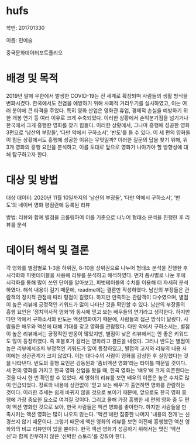 # hufs

학번: 201701330

이름: 민예슬

중국문화데이터포트폴리오

# 배경 및 목적

2019년 말에 우한에서 발생한 COVID-19는 전 세계로 확장되며 사람들의 생활 방식을 변화시켰다. 한국에서도 전염을 예방하기 위해 사회적 거리두기를 실시하였고, 이는 여러 분야에 큰 타격을 주었다. 특히 영화 산업은 영화관 휴업, 경제적 손실을 예방하기 위한 개봉 연기 등 여러 이유로 크게 수축되었다. 이러한 상황에서 손익분기점을 넘기거나 한국에서 크게 흥행한 영화를 찾기 힘들다.
이러한 상황에서, 그나마 흥행에 성공한 영화 3편으로 ‘남산의 부장들‘, ‘다만 악에서 구하소서‘, ‘반도’를 들 수 있다. 이 세 편의 영화들이 힘든 상황에서도 흥행에 성공한 이유는 무엇일까? 이러한 질문의 답을 찾기 위해, 위 3개 영화의 흥행 요인을 분석하고, 이를 토대로 앞으로 영화가 나아가야 할 방향성에 대해 탐구하고자 한다.

# 대상 및 방법

대상 데이터: 2020년 11월 10일까지의 ‘남산의 부장들‘, ‘다만 악에서 구하소서‘, ‘반도’의 네이버 영화 평점란에 등록된 리뷰

방법: 리뷰와 함께 별점을 크롤링하여 이를 기준으로 나누어 형태소 분석을 진행한 후 리뷰를 분석

# 데이터 해석 및 결론
각 영화를 별점별로 1-3을 하위권, 8-10을 상위권으로 나누어 형태소 분석을 진행한 후 시각화와 피벗테이블을 사용해 리뷰를 분석하고 해석하였다. 먼저 품사별로 나눈 후에 시각화를 통해 많이 쓰인 단어를 알아보고, 피벗테이블의 수치를 이용해 더 자세히 분석하였다. 해석 내용이 길기 때문에, readme에는 결론만 작성하였다.
남산의 부장들은 관람객의 정치적 관점에 따라 평점이 갈렸다. 하지만 만족하는 관람객이 다수였으며, 별점이 높은 리뷰에 긍정적인 키워드가 많이 나타난 것을 확인할 수 있다. 남산의 부장들의 흥행 요인은 '정치역사적 영화'와 동시에 믿고 보는 배우들의 연기라고 생각한다.
하지만 다만 악에서 구하소서와 반도는 액션영화이기 때문에, 사람들의 접근 방식이 달랐다. 사람들은 배우와 액션에 대해 기대를 갖고 영화를 관람했다. 다만 악에서 구하소서는, 별점이 높은 리뷰에서는 긍정적인 반응이 많았지만, 별점이 낮은 리뷰에서는 안 좋은 키워드도 많이 등장하였다. 즉 호불호가 갈리는 영화라고 결론을 내렸다. 그러나 반도는 별점이 높은 리뷰에서조차 부정적인 키워드가 많이 등장하였고, 별점의 고저와 리뷰의 내용 사이에는 상관관계가 크지 않았다. 이는 대다수의 사람이 영화를 감상한 후 실망했다는 것을 나타낸다. 반도의 흥행 요인은 강동원과 '좀비액션 영화'라는 타이틀 때문일 것이다.
세 편의 영화를 가지고 한국 영화 산업을 봤을 때, 한국 영화는 '배우'에 크게 의존한다는 것을 다시 한 번 확인할 수 있었다. 세 영화의 리뷰를 보면 배우의 이름은 높은 수치로 많이 언급되었다. 장르와 내용에 상관없이 '믿고 보는 배우'가 출연하면 영화를 관람하는 것이다. 이러한 추세는 쉽게 바뀌지 않을 것으로 보이기 때문에, 앞으로도 한국 영화 흥행에 가장 중요한 요소로 여겨질 것이다.
그리고 올해 가장 흥행한 세 편의 영화 중 두 편이 액션 영화인 것으로 보아, 한국 사람들은 액션 영화를 좋아한다. 하지만 사람들을 만족시키는 액션 영화는 많이 나오지 않는다. '액션'에만 집중한 나머지 '내용의 전개'는 신경쓰지 않기 때문이다. 그렇기 때문에 액션 영화의 리뷰를 보면 이전에 흥행했던 액션 영화와의 비교 리뷰만이 있을 뿐이다. 한국 액션 영화가 성공하기 위해서는 멋진 '액션신'과 함께 진부하지 않은 '신박한 스토리'를 갖춰야 한다.
